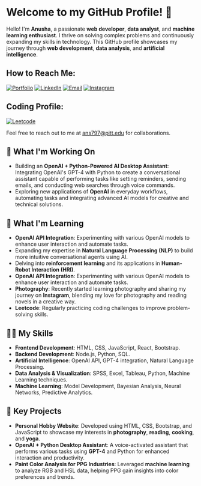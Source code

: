 
# Welcome to my GitHub Profile! 👋

Hello! I'm **Anusha**, a passionate **web developer**, **data analyst**, and **machine learning enthusiast**. I thrive on solving complex problems and continuously expanding my skills in technology. This GitHub profile showcases my journey through **web development**, **data analysis**, and **artificial intelligence**.
## How to Reach Me:

[![Portfolio](https://img.shields.io/badge/Portfolio-24292E?style=for-the-badge&logo=github&logoColor=white)](https://anushashivakumar.github.io/Portfolio/)
[![LinkedIn](https://img.shields.io/badge/LinkedIn-0A66C2?style=for-the-badge&logo=linkedin&logoColor=white)](https://www.linkedin.com/in/anusha-shivakumar/)
[![Email](https://img.shields.io/badge/Email-D14836?style=for-the-badge&logo=gmail&logoColor=white)](mailto:ans797@pitt.edu)
[![Instagram](https://img.shields.io/badge/Instagram-E4405F?style=for-the-badge&logo=instagram&logoColor=white)](https://www.instagram.com/ihopethebookiscaptivating/)

## Coding Profile:

[![Leetcode](https://img.shields.io/badge/LeetCode-FFA116?style=for-the-badge&logo=leetcode&logoColor=black)](https://leetcode.com/u/Anusha_Shivakumar/)

Feel free to reach out to me at [ans797@pitt.edu](mailto:ans797@pitt.edu) for collaborations.


## 🔭 What I'm Working On
- Building an **OpenAI + Python-Powered AI Desktop Assistant**: Integrating OpenAI's GPT-4 with Python to create a conversational assistant capable of performing tasks like setting reminders, sending emails, and conducting web searches through voice commands.
- Exploring new applications of **OpenAI** in everyday workflows, automating tasks and integrating advanced AI models for creative and technical solutions.

## 🌱 What I'm Learning
- **OpenAI API Integration**: Experimenting with various OpenAI models to enhance user interaction and automate tasks.
- Expanding my expertise in **Natural Language Processing (NLP)** to build more intuitive conversational agents using AI.
- Delving into **reinforcement learning** and its applications in **Human-Robot Interaction (HRI)**.
- **OpenAI API Integration**: Experimenting with various OpenAI models to enhance user interaction and automate tasks.
- **Photography**: Recently started learning photography and sharing my journey on **Instagram**, blending my love for photography and reading novels in a creative way.
- **Leetcode**: Regularly practicing coding challenges to improve problem-solving skills.

## 👩‍💻 My Skills
- **Frontend Development**: HTML, CSS, JavaScript, React, Bootstrap.
- **Backend Development**: Node.js, Python, SQL.
- **Artificial Intelligence**: OpenAI API, GPT-4 integration, Natural Language Processing.
- **Data Analysis & Visualization**: SPSS, Excel, Tableau, Python, Machine Learning techniques.
- **Machine Learning**: Model Development, Bayesian Analysis, Neural Networks, Predictive Analytics.

## 🎯 Key Projects
- **Personal Hobby Website**: Developed using HTML, CSS, Bootstrap, and JavaScript to showcase my interests in **photography**, **reading**, **cooking**, and **yoga**.
- **OpenAI + Python Desktop Assistant**: A voice-activated assistant that performs various tasks using **GPT-4** and Python for enhanced interaction and productivity.
- **Paint Color Analysis for PPG Industries**: Leveraged **machine learning** to analyze RGB and HSL data, helping PPG gain insights into color preferences and trends.
